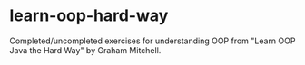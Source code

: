 # learn-oop-hard-way
Completed/uncompleted exercises for understanding OOP from "Learn OOP Java the Hard Way" by Graham Mitchell.
